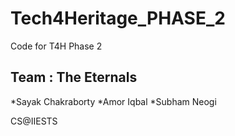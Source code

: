 # Tech4Heritage_PHASE_2
Code for T4H Phase 2

## Team : The Eternals
*Sayak Chakraborty
*Amor Iqbal
*Subham Neogi

CS@IIESTS
